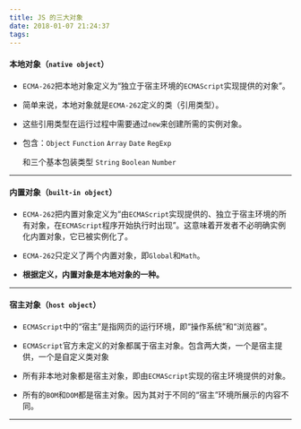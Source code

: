 ```yaml
---
title: JS 的三大对象
date: 2018-01-07 21:24:37
tags:
---
```


#### 本地对象（`native object`）

* `ECMA-262`把本地对象定义为“独立于宿主环境的`ECMAScript`实现提供的对象”。

* 简单来说，本地对象就是`ECMA-262`定义的类（引用类型）。

* 这些引用类型在运行过程中需要通过`new`来创建所需的实例对象。

* 包含：`Object` `Function` `Array`  `Date` `RegExp`

	和三个基本包装类型 `String` `Boolean` `Number`

------

#### 内置对象（`built-in object`）

* `ECMA-262`把内置对象定义为“由`ECMAScript`实现提供的、独立于宿主环境的所有对象，在`ECMAScript`程序开始执行时出现”。这意味着开发者不必明确实例化内置对象，它已被实例化了。

* `ECMA-262`只定义了两个内置对象，即`Global`和`Math`。

* **根据定义，内置对象是本地对象的一种。**

------

#### 宿主对象（`host object`）

* `ECMAScript`中的“宿主”是指网页的运行环境，即“操作系统”和“浏览器”。

* `ECMAScript`官方未定义的对象都属于宿主对象。包含两大类，一个是宿主提供，一个是自定义类对象

* 所有非本地对象都是宿主对象，即由`ECMAScript`实现的宿主环境提供的对象。

* 所有的`BOM`和`DOM`都是宿主对象。因为其对于不同的“宿主”环境所展示的内容不同。

------

